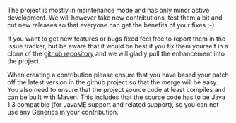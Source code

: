 The project is mostly in maintenance mode and has only minor active development. We will however take new contributions, test them a bit and cut new releases so that everyone can get the benefits of your fixes ;-)

If you want to get new features or bugs fixed feel free to report them in the issue tracker, but be aware that it would be best if you fix them yourself in a clone of the [github repository](http://github.com/mosabua/ksoap2-android) and we will gladly pull the enhancement into the project.

When creating a contribution please ensure that you have based your patch off the latest version in the github project so that the merge will be easy. You also need to ensure that the project source code at least compiles and can be built with Maven. This includes that the source code has to be Java 1.3 compatible (for JavaME support and related support), so you can not use any Generics in your contribution.